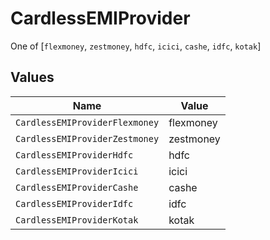 # CardlessEMIProvider

One of [`flexmoney`, `zestmoney`, `hdfc`, `icici`, `cashe`, `idfc`, `kotak`]


## Values

| Name                           | Value                          |
| ------------------------------ | ------------------------------ |
| `CardlessEMIProviderFlexmoney` | flexmoney                      |
| `CardlessEMIProviderZestmoney` | zestmoney                      |
| `CardlessEMIProviderHdfc`      | hdfc                           |
| `CardlessEMIProviderIcici`     | icici                          |
| `CardlessEMIProviderCashe`     | cashe                          |
| `CardlessEMIProviderIdfc`      | idfc                           |
| `CardlessEMIProviderKotak`     | kotak                          |